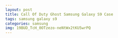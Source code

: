 ```yaml
---
layout: post
title: Call Of Duty Ghost Samsung Galaxy S9 Case
tags: samsung galaxy s9
categories: samsung
img: 19BUD_TcH_0OTzezo-neNtWx2tKU5wrPQ
---
```

